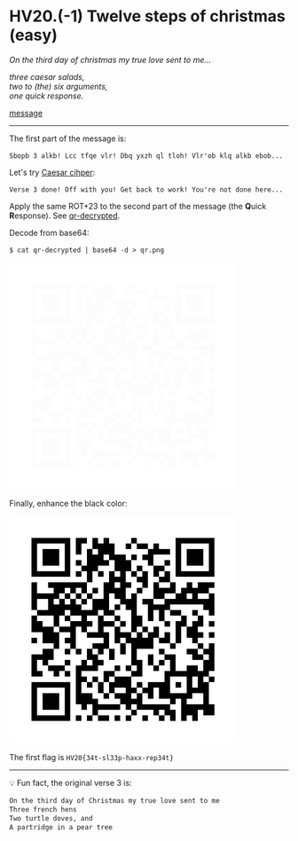 # HV20.(-1) Twelve steps of christmas (easy)

_On the third day of christmas my true love sent to me..._

_three caesar salads,_  
_two to (the) six arguments,_  
_one quick response._

[message](message)

---

The first part of the message is:
```
Sbopb 3 alkb! Lcc tfqe vlr! Dbq yxzh ql tloh! Vlr'ob klq alkb ebob...
```

Let's try [Caesar cihper](https://www.dcode.fr/caesar-cipher):
```
Verse 3 done! Off with you! Get back to work! You're not done here...
```

Apply the same ROT+23 to the second part of the message (the **Q**uick **R**esponse).
See [qr-decrypted](qr-decrypted).

Decode from base64:
```
$ cat qr-decrypted | base64 -d > qr.png
```

![](qr.png)

Finally, enhance the black color:

![](qr-black.jpg)

The first flag is `HV20{34t-sl33p-haxx-rep34t}`

---

💡 Fun fact, the original verse 3 is:
```
On the third day of Christmas my true love sent to me
Three french hens
Two turtle doves, and
A partridge in a pear tree
``` 
